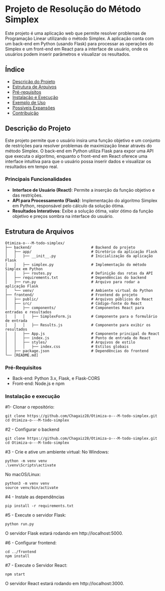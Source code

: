 # Projeto de Resolução do Método Simplex

Este projeto é uma aplicação web que permite resolver problemas de Programação Linear utilizando o método Simplex. A aplicação conta com um back-end em Python (usando Flask) para processar as operações do Simplex e um front-end em React para a interface de usuário, onde os usuários podem inserir parâmetros e visualizar os resultados.

## Índice
- [Descrição do Projeto](#descrição-do-projeto)
- [Estrutura de Arquivos](#estrutura-de-arquivos)
- [Pré-requisitos](#pré-requisitos)
- [Instalação e Execução](#instalação-e-execução)
- [Exemplo de Uso](#exemplo-de-uso)
- [Possíveis Expansões](#possíveis-expansões)
- [Contribuição](#contribuição)

## Descrição do Projeto

Este projeto permite que o usuário insira uma função objetivo e um conjunto de restrições para resolver problemas de maximização linear através do método Simplex. O back-end em Python utiliza Flask para expor uma API que executa o algoritmo, enquanto o front-end em React oferece uma interface intuitiva para que o usuário possa inserir dados e visualizar os resultados em tempo real.

### Principais Funcionalidades
- **Interface de Usuário (React)**: Permite a inserção da função objetivo e das restrições.
- **API para Processamento (Flask)**: Implementação do algoritmo Simplex em Python, responsável pelo cálculo da solução ótima.
- **Resultados Interativos**: Exibe a solução ótima, valor ótimo da função objetivo e preços sombra na interface do usuário.

## Estrutura de Arquivos

```plaintext
Otimiza-o---M-todo-simplex/
├── backend/                           # Backend do projeto
│   ├── app/                           # Diretório da aplicação Flask
│   │   ├── __init__.py                # Inicialização da aplicação Flask
│   │   ├── simplex.py                 # Implementação do método Simplex em Python
│   │   ├── routes.py                  # Definição das rotas da API
│   ├── requirements.txt               # Dependências do backend
│   ├── run.py                         # Arquivo para rodar a aplicação Flask
│   └── venv/                          # Ambiente virtual do Python
├── frontend/                          # Frontend do projeto
│   ├── public/                        # Arquivos públicos do React
│   ├── src/                           # Código-fonte do React
│   │   ├── components/                # Componentes React para entradas e resultados
│   │   │   ├── SimplexForm.js         # Componente para o formulário de entrada
│   │   │   ├── Results.js             # Componente para exibir os resultados
│   │   ├── App.js                     # Componente principal do React
│   │   ├── index.js                   # Ponto de entrada do React
│   │   ├── styles/                    # Arquivos de estilo
│   │   │   ├── index.css              # Estilos globais
│   ├── package.json                   # Dependências do frontend
└── [README.md]
 ```
### Pré-Requisitos
- Back-end: Python 3.x, Flask, e Flask-CORS
- Front-end: Node.js e npm

### Instalação e execução
#1- Clonar o repositório:
```plaintext
git clone https://github.com/Chagaiz28/Otimiza-o---M-todo-simplex.git
cd Otimiza-o---M-todo-simplex
```
#2 - Configurar o backend
```plaintext
git clone https://github.com/Chagaiz28/Otimiza-o---M-todo-simplex.git
cd Otimiza-o---M-todo-simplex
```
#3 - Crie e ative um ambiente virtual:
No Windows:
```plaintext
python -m venv venv
.\venv\Scripts\activate
```
No macOS/Linux:
```plaintext
python3 -m venv venv
source venv/bin/activate
```
#4 - Instale as dependências
```plaintext
pip install -r requirements.txt
```
#5 - Execute o servidor Flask:
```plaintext
python run.py
```
O servidor Flask estará rodando em http://localhost:5000.

#6 - Configurar frontend:
```plaintext
cd ../frontend
npm install
```
#7 - Execute o Servidor React:
```plaintext
npm start
```
O servidor React estará rodando em http://localhost:3000.
